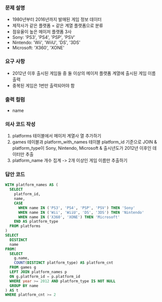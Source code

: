 ### 문제 설명
- 1980년부터 2016년까지 발매된 게임 정보 데이터
- 제작사가 같은 플랫폼 = 같은 계열 플랫폼으로 분류
- 점유율이 높은 메이저 플랫폼 3사
- Sony: 'PS3', 'PS4', 'PSP', 'PSV'
- Nintendo: 'Wii', 'WiiU', 'DS', '3DS'
- Microsoft: 'X360', 'XONE'

### 요구 사항
- 2012년 이후 출시된 게임들 중 둘 이상의 메이저 플랫폼 계열에 출시된 게임 이름 출력
- 중복된 게임은 1번만 출력되어야 함

### 출력 컬럼
- name

### 의사 코드 작성
1. platforms 테이블에서 메이저 계열사 열 추가하기
2. games 테이블과 platform_with_names 테이블 platform_id 기준으로 JOIN & platform_type이 Sony, Nintendo, Microsoft & 출시년도가 2012년 이후인 데이터만 추출
3. platform_name 개수 집계 -> 2개 이상인 게임 이름만 추출하기

### 답안 코드
``` sql
WITH platform_names AS (
  SELECT
    platform_id,
    name,
    CASE
      WHEN name IN ('PS3', 'PS4', 'PSP', 'PSV') THEN 'Sony'
      WHEN name IN ('Wii', 'WiiU', 'DS', '3DS') THEN 'Nintendo'
      WHEN name IN ('X360', 'XONE') THEN 'Microsoft'
    END AS platform_type
  FROM platforms
)
SELECT
  DISTINCT
  name
FROM(
  SELECT
    g.name,
    COUNT(DISTINCT platform_type) AS platform_cnt
  FROM games g
  LEFT JOIN platform_names p
  ON g.platform_id = p.platform_id
  WHERE year >= 2012 AND platform_type IS NOT NULL
  GROUP BY name
) AS t 
WHERE platform_cnt >= 2
```